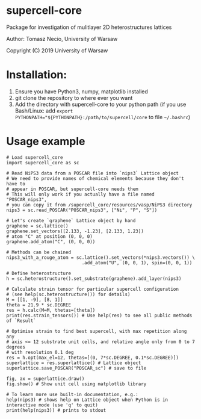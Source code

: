 # supercell-core
Package for investigation of mulitlayer 2D heterostructures lattices

Author: Tomasz Necio, University of Warsaw

Copyright (C) 2019 University of Warsaw

# Installation:
1. Ensure you have Python3, numpy, matplotlib installed
2. git clone the repository to where ever you want
3. Add the directory with supercell-core to your python path (if you use Bash/Linux: add
`export PYTHONPATH="${PYTHONPATH}:/path/to/supercell/core` to file `~/.bashrc`)

# Usage example

```
# Load supercell_core
import supercell_core as sc

# Read NiPS3 data from a POSCAR file into `nips3` Lattice object
# We need to provide names of chemical elements because they don't have to
# appear in POSCAR, but supercell-core needs them
# This will only work if you actually have a file named "POSCAR_nips3",
# you can copy it from /supercell_core/resources/vasp/NiPS3 directory
nips3 = sc.read_POSCAR("POSCAR_nips3", ["Ni", "P", "S"])

# Let's create `graphene` Lattice object by hand
graphene = sc.lattice()
graphene.set_vectors([2.133, -1.23], [2.133, 1.23])
# atom "C" at position (0, 0, 0)
graphene.add_atom("C", (0, 0, 0))

# Methods can be chained
nips3_with_a_rouge_atom = sc.lattice().set_vectors(*nips3.vectors()) \
                            .add_atom("U", (0, 0, 1), spin=(0, 0, 1))

# Define heterostructure
h = sc.heterostructure().set_substrate(graphene).add_layer(nips3)

# Calculate strain tensor for particular supercell configuration
# (see help(sc.heterostructure()) for details)
M = [[1, -9], [8, 1]]
theta = 21.9 * sc.DEGREE
res = h.calc(M=M, thetas=[theta])
print(res.strain_tensors()) # Use help(res) to see all public methods of `Result`

# Optimise strain to find best supercell, with max repetition along any
# axis <= 12 substrate unit cells, and relative angle only from 0 to 7 degrees
# with resolution 0.1 deg
res = h.opt(max_el=12, thetas=[(0, 7*sc.DEGREE, 0.1*sc.DEGREE)])
superlattice = res.superlattice() # Lattice object
superlattice.save_POSCAR("POSCAR_sc") # save to file

fig, ax = superlattice.draw()
fig.show() # Show unit cell using matplotlib library

# To learn more use built-in documentation, e.g.:
help(nips3) # shows help on Lattice object when Python is in interactive mode (use 'q' to quit)
print(help(nips3)) # prints to stdout
```
